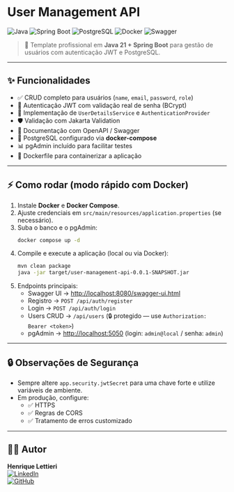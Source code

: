 # User Management API

![Java](https://img.shields.io/badge/Java-21-orange?style=for-the-badge&logo=openjdk)
![Spring Boot](https://img.shields.io/badge/Spring%20Boot-3.3-brightgreen?style=for-the-badge&logo=springboot)
![PostgreSQL](https://img.shields.io/badge/PostgreSQL-15-blue?style=for-the-badge&logo=postgresql)
![Docker](https://img.shields.io/badge/Docker-Compose-2496ED?style=for-the-badge&logo=docker)
![Swagger](https://img.shields.io/badge/Swagger-API%20Docs-green?style=for-the-badge&logo=swagger)

> 🚀 Template profissional em **Java 21 + Spring Boot** para gestão de usuários com autenticação JWT e PostgreSQL.

---

## ✨ Funcionalidades

- ✅ CRUD completo para usuários (`name`, `email`, `password`, `role`)  
- 🔐 Autenticação JWT com validação real de senha (BCrypt)  
- 👤 Implementação de `UserDetailsService` e `AuthenticationProvider`  
- 🛡️ Validação com Jakarta Validation  
- 📖 Documentação com OpenAPI / Swagger  
- 🐘 PostgreSQL configurado via **docker-compose**  
- 📊 pgAdmin incluído para facilitar testes  
- 🐳 Dockerfile para containerizar a aplicação  

---

## ⚡ Como rodar (modo rápido com Docker)

1. Instale **Docker** e **Docker Compose**.  
2. Ajuste credenciais em `src/main/resources/application.properties` (se necessário).  
3. Suba o banco e o pgAdmin:  
   ```bash
   docker compose up -d
   ```
4. Compile e execute a aplicação (local ou via Docker):  
   ```bash
   mvn clean package
   java -jar target/user-management-api-0.0.1-SNAPSHOT.jar
   ```
5. Endpoints principais:
   - Swagger UI → [http://localhost:8080/swagger-ui.html](http://localhost:8080/swagger-ui.html)  
   - Registro → `POST /api/auth/register`  
   - Login → `POST /api/auth/login`  
   - Users CRUD → `/api/users` (🔒 protegido — use `Authorization: Bearer <token>`)  
   - pgAdmin → [http://localhost:5050](http://localhost:5050) (login: `admin@local` / senha: `admin`)  

---

## 🔒 Observações de Segurança

- Sempre altere `app.security.jwtSecret` para uma chave forte e utilize variáveis de ambiente.  
- Em produção, configure:
  - ✅ HTTPS  
  - ✅ Regras de CORS  
  - ✅ Tratamento de erros customizado  

---

## 👨‍💻 Autor

**Henrique Lettieri**  
[![LinkedIn](https://img.shields.io/badge/LinkedIn-blue?style=flat&logo=linkedin)](https://www.linkedin.com/in/henrique-lettieri-10b83935a)  
[![GitHub](https://img.shields.io/badge/GitHub-black?style=flat&logo=github)](https://github.com/henriquelettieritech)
